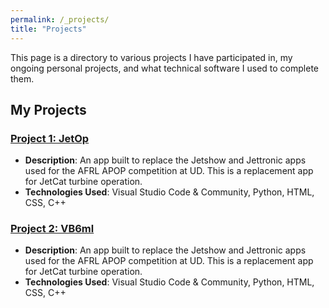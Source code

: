 ```yaml
---
permalink: /_projects/
title: "Projects"
---
```


This page is a directory to various projects I have participated in, my ongoing personal projects, and what technical software I used to complete them. 

## My Projects

### [Project 1: JetOp](/_projects/JetOp/)
- **Description**: An app built to replace the Jetshow and Jettronic apps used for the AFRL APOP competition at UD. This is a replacement app for JetCat turbine operation. 
- **Technologies Used**: Visual Studio Code & Community, Python, HTML, CSS, C++

### [Project 2: VB6ml](_pages\_projects\VB6ml)
- **Description**: An app built to replace the Jetshow and Jettronic apps used for the AFRL APOP competition at UD. This is a replacement app for JetCat turbine operation. 
- **Technologies Used**: Visual Studio Code & Community, Python, HTML, CSS, C++